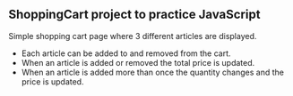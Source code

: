 <h2>ShoppingCart project to practice JavaScript</h2>

<p>Simple shopping cart page where 3 different articles are displayed.</p>
<ul>
  <li>Each article can be added to and removed from the cart.</li>
  <li>When an article is added or removed the total price is updated.</li>
  <li>When an article is added more than once the quantity changes and the price is updated.</li>
</ul>
